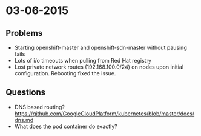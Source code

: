 03-06-2015
==========

Problems
--------
* Starting openshift-master and openshift-sdn-master without pausing fails
* Lots of i/o timeouts when pulling from Red Hat registry
* Lost private network routes (192.168.100.0/24) on nodes upon initial configuration.  Rebooting fixed the issue.

Questions
---------
* DNS based routing? https://github.com/GoogleCloudPlatform/kubernetes/blob/master/docs/dns.md
* What does the pod container do exactly?
